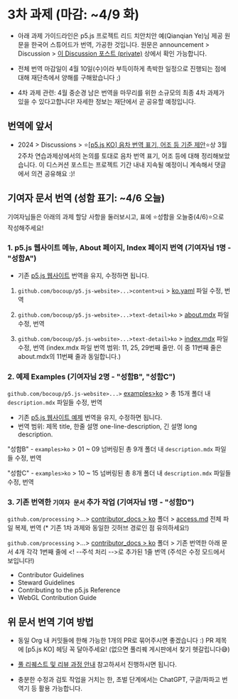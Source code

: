 # 3차 과제 (마감: ~4/9 화)

* 아래 과제 가이드라인은 p5.js 프로젝트 리드 치안치안 예(Qianqian Ye)님 제공 원문을 한국어 스튜어드가 번역, 가공한 것입니다. 원문은 announcement > Discussion > [이 Discussion 포스트 (private)](https://github.com/orgs/p5-js-KO-Translation/discussions/8) 상에서 확인 가능합니다.

* 전체 번역 마감일이 4월 10일(수)이라 부득이하게 촉박한 일정으로 진행되는 점에 대해 재단측에서 양해를 구해왔습니다 ;)

* 4차 과제 관련: 4월 중순경 남은 번역을 마무리를 위한 소규모의 최종 4차 과제가 있을 수 있다고합니다! 자세한 정보는 재단에서 곧 공유할 예정입니다.


## 번역에 앞서

* 2024 > Discussions > ⭐[[p5.js KO] 음차 번역 표기, 어조 등 기준 제안](https://github.com/p5-js-KO-Translation/2024/discussions/6)⭐상 3월 2주차 연습과제상에서의 논의를 토대로 음차 번역 표기, 어조 등에 대해 정리해보았습니다. 이 디스커션 포스트는 프로젝트 기간 내내 지속될 예정이니 계속해서 댓글에서 의견 공유해요 :)!


## 기여자 문서 번역 (성함 표기: ~4/6 오늘)


기여자님들은 아래의 과제 할당 사항을 둘러보시고, 표에 ⭐성함을 오늘중(4/6)⭐으로 작성해주세요! 


### 1. p5.js 웹사이트 메뉴, About 페이지, Index 페이지 번역 (기여자님 1명 - "성함A")
* 기존 [p5.js 웹사이트](https://p5js.org/ko) 번역을 유지, 수정하면 됩니다.

 1) `github.com/bocoup/p5.js-website>...>content>ui` > [ko.yaml](https://github.com/bocoup/p5.js-website/tree/main/src/content/ui) 파일 수정, 번역
 
 2) `github.com/bocoup/p5.js-website>...>text-detail>ko` > [about.mdx](https://github.com/bocoup/p5.js-website/tree/main/src/content/text-detail/ko) 파일 수정, 번역
 
 3) `github.com/bocoup/p5.js-website>...>text-detail>ko` > [index.mdx](https://github.com/bocoup/p5.js-website/tree/main/src/content/text-detail/ko) 파일 수정, 번역 (index.mdx 파일 번역 범위: 11, 25, 29번째 줄만. 이 중 11번째 줄은 about.mdx의 11번째 줄과 동일합니다.)
    

### 2. 예제 Examples (기여자님 2명 - "성함B", "성함C")

 `github.com/bocoup/p5.js-website>...>` [examples>ko](https://github.com/bocoup/p5.js-website/tree/main/src/content/examples/ko) > 총 15개 폴더 내 `description.mdx` 파일들 수정, 번역
 * 기존 [p5.js 웹사이트 예제](https://p5js.org/ko/examples) 번역을 유지, 수정하면 됩니다.
 * 번역 범위: 제목 title, 한줄 설명 one-line-description, 긴 설명 long description.
 
"성함B" - `examples>ko` > 01 ~ 09 넘버링된 총 9개 폴더 내 `description.mdx` 파일들 수정, 번역

"성함C" - `examples>ko` > 10 ~ 15 넘버링된 총 8개 폴더 내 `description.mdx` 파일들 수정, 번역


### 3. 기존 번역한 `기여자 문서` 추가 작업 (기여자님 1명 - "성함D")
  

`github.com/processing` >...> [contributor_docs > ko](https://github.com/processing/p5.js/tree/main/contributor_docs/ko) 폴더 > [access.md](https://github.com/processing/p5.js/blob/main/contributor_docs/access.md) 전체 파일 복제, 번역 (* 기존 1차 과제와 동일한 깃허브 경로인 점 유의하세요!)

`github.com/processing` >...> [contributor_docs > ko](https://github.com/processing/p5.js/tree/main/contributor_docs/ko) 폴더 > 기존 번역한 아래 문서 4개 각각 1번째 줄에 <! --주석 처리 -->로 추가된 1줄 번역 (주석은 수정 모드에서 보입니다!) 
  * Contributor Guidelines
  * Steward Guidelines
  * Contributing to the p5.js Reference
  * WebGL Contribution Guide
    

## 위 문서 번역 기여 방법

* 동일 Org 내 커밋들에 한해 가능한 1개의 PR로 묶어주시면 좋겠습니다 :) PR 제목에 [p5.js KO] 헤딩 꼭 달아주세요! (없으면 풀리퀘 게시판에서 찾기 헷갈립니다😅)

* [풀 리퀘스트 및 리뷰 과정 안내](https://github.com/p5-js-KO-Translation/2024/discussions/7) 참고하셔서 진행하시면 됩니다.

* 충분한 수정과 검토 작업을 거치는 한, 초벌 단계에서는 ChatGPT, 구글/파파고 번역기 등 활용 가능합니다.
